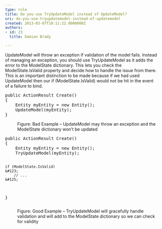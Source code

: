 ```yaml
---
type: rule
title: Do you use TryUpdateModel instead of UpdateModel?
uri: do-you-use-tryupdatemodel-instead-of-updatemodel
created: 2013-03-07T18:11:22.0000000Z
authors:
- id: 23
  title: Damian Brady

---
```




<span class='intro'> <p>UpdateModel will throw an exception if validation of the model fails.  Instead of managing an exception, you should use TryUpdateModel as it adds the error to the ModelState dictionary.  This lets you check the ModelState.IsValid property and decide how to handle the issue from there.  This is an important distinction to be made because if we had used UpdateModel then our if (ModelState.IsValid) would not be hit in the event of a failure to bind.</p>
 </span>

<dl class="badImage"><dt><div class="greyBox"><pre>public ActionResult Create()
&#123;
    Entity myEntity = new Entity();
    UpdateModel(myEntity);
&#125;
</pre></div></dt><dd>Figure&#58; Bad Example – UpdateModel may throw an exception and the ModelState dictionary won’t be updated </dd></dl><dl class="goodImage"><dt><div class="greyBox"><pre>public ActionResult Create()
&#123;
    Entity myEntity = new Entity();
    TryUpdateModel(myEntity);

    if (ModelState.IsValid)
    &#123;
        // ...
    &#125;
&#125;        </pre></div></dt><dd>Figure&#58; Good Example – TryUpdateModel will gracefully handle validation and will add to the ModelState dictionary so we can check for validity </dd></dl>


